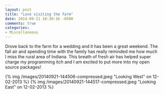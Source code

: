 ```yaml
---
layout: post
title: "Love visiting the farm"
date: 2014-09-21 10:30:16 -0500
comments: true
categories: 
- Miscellaneous
---
```

Drove back to the farm for a wedding and it has been a great weekend.  The fall
air and spending time with the family has really reminded me how much I miss
the rural area of Indiana.  This breath of fresh air has helped super charge my
programming itch and I am excited to put more into my open source packages!

<!-- more -->

{% img /images/20140921-144506-compressed.jpeg "Looking West" on 12-02-2013 %}
{% img /images/20140921-144517-compressed.jpeg "Looking East" on 12-02-2013 %}
